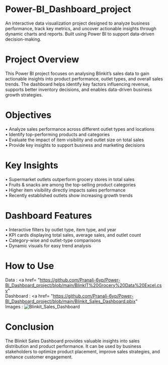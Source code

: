 # Power-BI_Dashboard_project
An interactive data visualization project designed to analyze business performance, track key metrics, and uncover actionable insights through dynamic charts and reports. Built using Power BI to support data-driven decision-making.

# Project Overview
This Power BI project focuses on analysing Blinkit’s sales data to gain actionable insights into product performance, outlet types, and overall sales trends. The dashboard helps identify key factors influencing revenue, supports better inventory decisions, and enables data-driven business growth strategies.

# Objectives
•	Analyze sales performance across different outlet types and locations <br>
•	Identify top-performing products and categories <br>
•	Evaluate the impact of item visibility and outlet size on total sales <br> 
•	Provide key insights to support business and marketing decisions

# Key Insights
•	Supermarket outlets outperform grocery stores in total sales <br>
•	Fruits & snacks are among the top-selling product categories <br>
•	Higher item visibility directly impacts sales performance <br>
•	Recently established outlets show increasing growth trends

# Dashboard Features
•	Interactive filters by outlet type, item type, and year <br>
•	KPI cards displaying total sales, average sales, and outlet count <br>
•	Category-wise and outlet-type comparisons <br>
•	Dynamic visuals for easy trend analysis

# How to Use
Data : <a href= "https://github.com/Pranali-6yp/Power-BI_Dashboard_project/blob/main/BlinkIT%20Grocery%20Data%20Excel.csv" </a> <br>
Dashboard : <a href= "https://github.com/Pranali-6yp/Power-BI_Dashboard_project/blob/main/Blinkit_Sales_Dashboard.pbix" </a> <br>
Images : ![Blinkit_Sales_Dashboard](https://github.com/user-attachments/assets/a4ef96c9-f0fe-4832-86bb-a70689ab28cc)


# Conclusion
The Blinkit Sales Dashboard provides valuable insights into sales distribution and product performance. It can be used by business stakeholders to optimize product placement, improve sales strategies, and enhance customer engagement.
